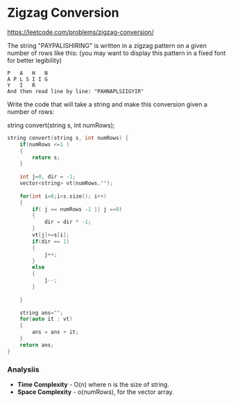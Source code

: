 # Zigzag Conversion

https://leetcode.com/problems/zigzag-conversion/

The string "PAYPALISHIRING" is written in a zigzag pattern on a given number of rows like this: (you may want to display this pattern in a fixed font for better legibility)

```
P   A   H   N
A P L S I I G
Y   I   R
And then read line by line: "PAHNAPLSIIGYIR"
```

Write the code that will take a string and make this conversion given a number of rows:

string convert(string s, int numRows);

```cpp
string convert(string s, int numRows) {
    if(numRows <=1 )
    {
        return s;
    }
    
    int j=0, dir = -1;
    vector<string> vt(numRows,"");
    
    for(int i=0;i<s.size(); i++)
    {
        if( j == numRows -1 || j ==0)
        {
            dir = dir * -1;
        }
        vt[j]+=s[i];
        if(dir == 1)
        {
            j++;
        }
        else
        {
            j--;
        }
        
    }
    
    string ans="";
    for(auto it : vt)
    {
        ans = ans + it;
    }
    return ans;
}
```


### Analysiis
- **Time Complexity** - O(n) where n is the size of string.
- **Space Complexity** - o(numRows), for the vector array.
